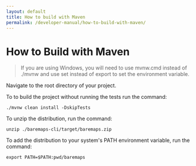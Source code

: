 ```yaml
---
layout: default
title: How to build with Maven
permalink: /developer-manual/how-to-build-with-maven/
---
```


# How to Build with Maven

> If you are using Windows, you will need to use mvnw.cmd instead of ./mvnw and use set instead of export to set the environment variable.

Navigate to the root directory of your project. 

To to build the project without running the tests run the command: 

```
./mvnw clean install -DskipTests 
```

To unzip the distribution, run the command:

```
unzip ./baremaps-cli/target/baremaps.zip
```


To add the distribution to your system's PATH environment variable, run the command: 

```
export PATH=$PATH:pwd/baremaps
```
